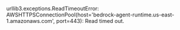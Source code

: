 urllib3.exceptions.ReadTimeoutError: AWSHTTPSConnectionPool(host='bedrock-agent-runtime.us-east-1.amazonaws.com', port=443): Read timed out.
